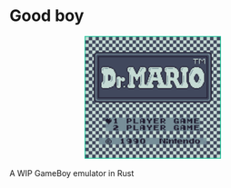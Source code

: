 
# Good boy

<div align="center">
    <img src="assets/screenshots/dr_mario.png" width="240px" />
</div>

A WIP GameBoy emulator in Rust
